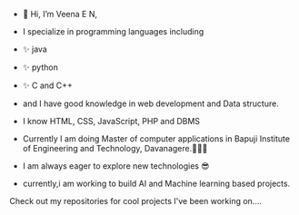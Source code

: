 - 👋 Hi, I’m Veena E N,
- I specialize in programming languages including
- ✨ java
- ✨ python
- ✨ C and C++
  
- and I have good knowledge in web development and Data structure.
- I know HTML, CSS, JavaScript, PHP and DBMS
- Currently I am doing Master of computer applications in
 Bapuji Institute of Engineering and Technology, Davanagere.👨🏻‍🎓
- I am always eager to explore new technologies 😎
- currently,i am working to build AI and Machine learning based projects.

Check out my repositories for cool projects I've been working on....
<!---
Veenaen06/Veenaen06 is a ✨ special ✨ repository because its `README.md` (this file) appears on your GitHub profile.
You can click the Preview link to take a look at your changes.
--->
